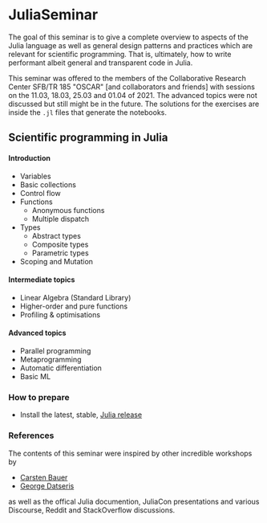 # JuliaSeminar

The goal of this seminar is to give a complete overview to aspects of the Julia language as well as general design patterns and practices which are relevant for scientific programming. That is, ultimately, how to write performant albeit general and transparent code in Julia.

This seminar was offered to the members of the Collaborative Research Center SFB/TR 185 "OSCAR" [and collaborators and friends] with sessions on the 11.03, 18.03, 25.03 and 01.04 of 2021. The advanced topics were not discussed but still might be in the future. The solutions for the exercises are inside the `.jl` files that generate the notebooks.

## Scientific programming in Julia

#### Introduction
  - Variables
  - Basic collections
  - Control flow
  - Functions
    - Anonymous functions
    - Multiple dispatch
  - Types
    - Abstract types
    - Composite types
    - Parametric types
  - Scoping and Mutation
  
#### Intermediate topics
  - Linear Algebra (Standard Library)
  - Higher-order and pure functions
  - Profiling & optimisations
  
#### Advanced topics
  - Parallel programming
  - Metaprogramming
  - Automatic differentiation
  - Basic ML

### How to prepare
* Install the latest, stable, [Julia release](https://julialang.org/downloads/)

### References
The contents of this seminar were inspired by other incredible workshops by
  - [Carsten Bauer](https://github.com/crstnbr)
  - [George Datseris](https://github.com/Datseris)

as well as the offical Julia documention, JuliaCon presentations and various Discourse, Reddit and StackOverflow discussions.
